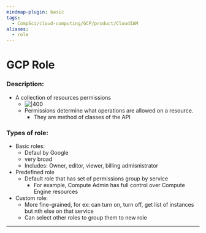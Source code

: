 ```yaml
---
mindmap-plugin: basic
tags:
  - CompSci/cloud-computing/GCP/product/CloudIAM
aliases:
  - role
---
```

# GCP Role
### Description:
- A collection of resources permissions
	- ![|400](https://cloud.google.com/static/iam/img/role-and-permissions.svg)
	- Permissions determine what operations are allowed on a resource. 
		- They are method of classes of the API
### Types of role:
- Basic roles:
	- Defaul by Google
	- very broad
	- Includes: Owner, editor, viewer, billing admisnistrator
- Predefined role
	- Default role that has set of permissions group by service
		- For example, Compute Admin has full control over Compute Engine resources
- Custom role:
	- More fine-grained, for ex: can turn on, turn off, get list of instances but nth else on that service
	- Can select other roles to group them to new role
---
